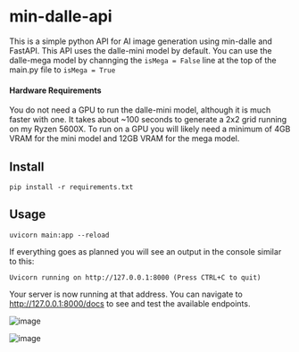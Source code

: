 # min-dalle-api

 This is a simple python API for AI image generation using min-dalle and FastAPI. This API uses the dalle-mini model by default. You can use the dalle-mega model by channging the `isMega = False` line at the top of the main.py file to `isMega = True`

#### Hardware Requirements
You do not need a GPU to run the dalle-mini model, although it is much faster with one. It takes about ~100 seconds to generate a 2x2 grid running on my Ryzen 5600X. To run on a GPU you will likely need a minimum of 4GB VRAM for the mini model and 12GB VRAM for the mega model.

## Install

`pip install -r requirements.txt`

## Usage
`uvicorn main:app --reload`

If everything goes as planned you will see an output in the console similar to this:

`
Uvicorn running on http://127.0.0.1:8000 (Press CTRL+C to quit) 
`

Your server is now running at that address. You can navigate to http://127.0.0.1:8000/docs to see and test the available endpoints. 

![image](https://user-images.githubusercontent.com/37432040/177916767-334c0a26-564d-4584-b3b1-60b95e29aab1.png)

![image](https://user-images.githubusercontent.com/37432040/177916843-0738c0e4-444e-4f74-bb42-36bdeebe2741.png)


